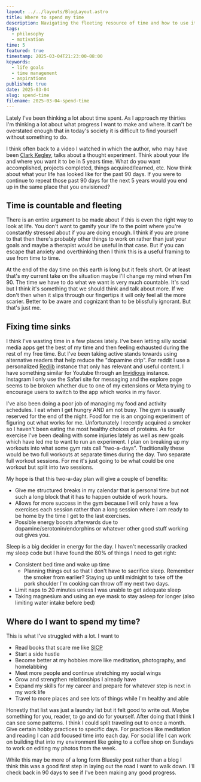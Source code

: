 ```yaml
---
layout: ../../layouts/BlogLayout.astro
title: Where to spend my time
description: Navigating the fleeting resource of time and how to use it correctly
tags:
  - philosophy
  - motivation
time: 5
featured: true
timestamp: 2025-03-04T21:23:00-08:00
keywords:
  - life goals
  - time management
  - aspirations
published: true
date: 2025-03-04
slug: spend-time
filename: 2025-03-04-spend-time
---
```


Lately I've been thinking a lot about time spent. As I approach my thirties I'm thinking a lot about what progress I want to make and where. It can't be overstated enough that in today's society it is difficult to find yourself without something to do.

I think often back to a video I watched in which the author, who may have been [Clark Kegley](https://www.youtube.com/@clarkkegley), talks about a thought experiment. Think about your life and where you want it to be in 5 years time. What do you want accomplished, projects completed, things acquired/learned, etc. Now think about what your life has looked like for the past 90 days. If you were to continue to repeat those past 90 days for the next 5 years would you end up in the same place that you envisioned?

## Time is countable and fleeting

There is an entire argument to be made about if this is even the right way to look at life. You don't want to gamify your life to the point where you're constantly stressed about if you are doing enough. I think if you are prone to that then there's probably other things to work on rather than just your goals and maybe a therapist would be useful in that case. But if you can escape that anxiety and overthinking then I think this is a useful framing to use from time to time.

At the end of the day time on this earth is long but it feels short. Or at least that's my current take on the situation maybe I'll change my mind when I'm 90. The time we have to do what we want is very much countable. It's sad but I think it's something that we should think and talk about more. If we don't then when it slips through our fingertips it will only feel all the more scarier. Better to be aware and cognizant than to be blissfully ignorant. But that's just me.

## Fixing time sinks

I think I've wasting time in a few places lately. I've been letting silly social media apps get the best of my time and then feeling exhausted during the rest of my free time. But I've been taking active stands towards using alternative readers that help reduce the "dopamine drip". For reddit I use a personalized [Redlib](https://github.com/redlib-org/redlib) instance that only has relevant and useful content. I have something similar for Youtube through an [Invidious](https://docs.invidious.io/) instance. Instagram I only use the Safari site for messaging and the explore page seems to be broken whether due to one of my extensions or Meta trying to encourage users to switch to the app which works in my favor.

I've also been doing a poor job of managing my food and activity schedules. I eat when I get hungry AND am not busy. The gym is usually reserved for the end of the night. Food for me is an ongoing experiment of figuring out what works for me. Unfortunately I recently acquired a smoker so I haven't been eating the most healthy choices of proteins. As for exercise I've been dealing with some injuries lately as well as new goals which have led me to want to run an experiment. I plan on breaking up my workouts into what some gym rats call "two-a-days". Traditionally these would be two full workouts at separate times during the day. Two separate full workout sessions. For me it's just going to be what could be one workout but split into two sessions.

My hope is that this two-a-day plan will give a couple of benefits:

- Give me structured breaks in my calendar that is personal time but not such a long block that it has to happen outside of work hours.
- Allows for more success in the gym because I will only have a few exercises each session rather than a long session where I am ready to be home by the time I get to the last exercises.
- Possible energy boosts afterwards due to dopamine/serotonin/endorphins or whatever other good stuff working out gives you.

Sleep is a big decider in energy for the day. I haven't necessarily cracked my sleep code but I have found the 80% of things I need to get right:

- Consistent bed time and wake up time
  - Planning things out so that I don't have to sacrifice sleep. Remember the smoker from earlier? Staying up until midnight to take off the pork shoulder I'm cooking can throw off my next two days.
- Limit naps to 20 minutes unless I was unable to get adequate sleep
- Taking magnesium and using an eye mask to stay asleep for longer (also limiting water intake before bed)

## Where do I want to spend my time?

This is what I've struggled with a lot. I want to

- Read books that scare me like [SICP](https://mitp-content-server.mit.edu/books/content/sectbyfn/books_pres_0/6515/sicp.zip/index.html)
- Start a side hustle
- Become better at my hobbies more like meditation, photography, and homelabbing
- Meet more people and continue stretching my social wings
- Grow and strengthen relationships I already have
- Expand my skills for my career and prepare for whatever step is next in my work life
- Travel to more places and see lots of things while I'm healthy and able

Honestly that list was just a laundry list but it felt good to write out. Maybe something for you, reader, to go and do for yourself. After doing that I think I can see some patterns. I think I could split traveling out to once a month. Give certain hobby practices to specific days. For practices like meditation and reading I can add focused time into each day. For social life I can work on building that into my environment like going to a coffee shop on Sundays to work on editing my photos from the week.

While this may be more of a long form Bluesky post rather than a blog I think this was a good first step in laying out the road I want to walk down. I'll check back in 90 days to see if I've been making any good progress.
